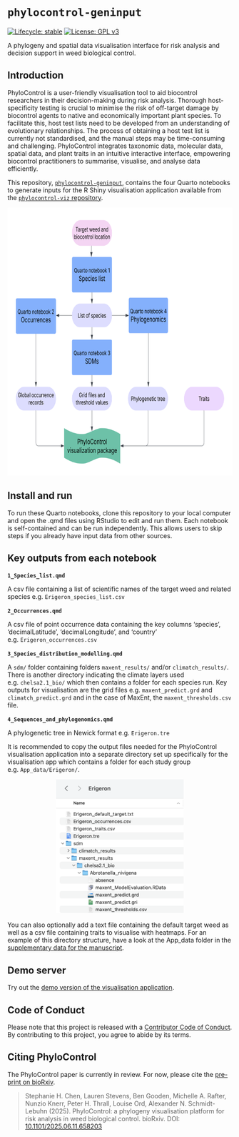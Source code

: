 
<!-- README.md is generated from README.Rmd. Please edit that file -->

# `phylocontrol-geninput`

<!-- badges: start -->

[![Lifecycle:
stable](https://lifecycle.r-lib.org/articles/figures/lifecycle-stable.svg)](https://lifecycle.r-lib.org/articles/stages.html#stable)
[![License: GPL
v3](https://img.shields.io/badge/License-GPLv3-blue.svg)](https://www.gnu.org/licenses/gpl-3.0)

<!-- badges: end -->

A phylogeny and spatial data visualisation interface for risk analysis
and decision support in weed biological control.

## Introduction

PhyloControl is a user-friendly visualisation tool to aid biocontrol
researchers in their decision-making during risk analysis. Thorough
host-specificity testing is crucial to minimise the risk of off-target
damage by biocontrol agents to native and economically important plant
species. To facilitate this, host test lists need to be developed from
an understanding of evolutionary relationships. The process of obtaining
a host test list is currently not standardised, and the manual steps may
be time-consuming and challenging. PhyloControl integrates taxonomic
data, molecular data, spatial data, and plant traits in an intuitive
interactive interface, empowering biocontrol practitioners to summarise,
visualise, and analyse data efficiently.

This repository,
[`phylocontrol-geninput`](https://github.com/csiro/phylocontrol-geninput),
contains the four Quarto notebooks to generate inputs for the R Shiny
visualisation application available from the [`phylocontrol-viz`
repository](https://github.com/csiro/phylocontrol.viz).

<p align="center">

<img src="flowchart.png" alt="PhyloControl workflow flowchart" height="600"/>

</p>

## Install and run

To run these Quarto notebooks, clone this repository to your local
computer and open the .qmd files using RStudio to edit and run them.
Each notebook is self-contained and can be run independently. This
allows users to skip steps if you already have input data from other
sources.

## Key outputs from each notebook

**`1_Species_list.qmd`**

A csv file containing a list of scientific names of the target weed and
related species e.g. `Erigeron_species_list.csv`

**`2_Occurrences.qmd`**

A csv file of point occurrence data containing the key columns
‘species’, ‘decimalLatitude’, ‘decimalLongitude’, and ‘country’
e.g. `Erigeron_occurrences.csv`

**`3_Species_distribution_modelling.qmd`**

A `sdm/` folder containing folders `maxent_results/` and/or
`climatch_results/`. There is another directory indicating the climate
layers used e.g. `chelsa2.1_bio/` which then contains a folder for each
species run. Key outputs for visualisation are the grid files
e.g. `maxent_predict.grd` and `climatch_predict.grd` and in the case of
MaxEnt, the `maxent_thresholds.csv` file.

**`4_Sequences_and_phylogenomics.qmd`**

A phylogenetic tree in Newick format e.g. `Erigeron.tre`

It is recommended to copy the output files needed for the PhyloControl
visualisation application into a separate directory set up specifically
for the visualisation app which contains a folder for each study group
e.g. `App_data/Erigeron/`.

<p align="center">

<img src="app_data_dir_structure.png" alt="Erigeron app data directory structure" height="300"/>

</p>

You can also optionally add a text file containing the default target
weed as well as a csv file containing traits to visualise with heatmaps.
For an example of this directory structure, have a look at the App_data
folder in the [supplementary data for the
manuscript](https://data.csiro.au/collection/csiro:64365).

## Demo server

Try out the [demo version of the visualisation
application](https://shiny.csiro.au/phylocontrol-viz-demo/).

## Code of Conduct

Please note that this project is released with a [Contributor Code of
Conduct](https://contributor-covenant.org/version/2/1/CODE_OF_CONDUCT.html).
By contributing to this project, you agree to abide by its terms.

## Citing PhyloControl

The PhyloControl paper is currently in review. For now, please cite the
[pre-print on bioRxiv](https://doi.org/10.1101/2025.06.11.658203).

> Stephanie H. Chen, Lauren Stevens, Ben Gooden, Michelle A. Rafter,
> Nunzio Knerr, Peter H. Thrall, Louise Ord, Alexander N. Schmidt-Lebuhn
> (2025). PhyloControl: a phylogeny visualisation platform for risk
> analysis in weed biological control. bioRxiv. DOI:
> [10.1101/2025.06.11.658203](https://doi.org/10.1101/2025.06.11.658203)
